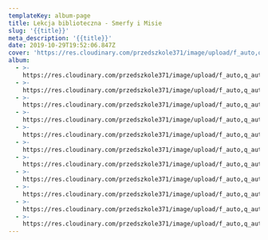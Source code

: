 ```yaml
---
templateKey: album-page
title: Lekcja biblioteczna - Smerfy i Misie
slug: '{{title}}'
meta_description: '{{title}}'
date: 2019-10-29T19:52:06.847Z
cover: 'https://res.cloudinary.com/przedszkole371/image/upload/f_auto,q_auto/c_fill,w_1200/v1573678659/Albumy%20zdj%C4%99%C4%87/2019/Lekcja%20biblioteczna/gxb3owgu3mlqspevqhmd.jpg'
album:
  - >-
    https://res.cloudinary.com/przedszkole371/image/upload/f_auto,q_auto/c_fill,w_1200/v1573678738/Albumy%20zdj%C4%99%C4%87/2019/Lekcja%20biblioteczna/oibhu7qh811xac5fje3v.jpg
  - >-
    https://res.cloudinary.com/przedszkole371/image/upload/f_auto,q_auto/c_fill,w_1200/v1573678724/Albumy%20zdj%C4%99%C4%87/2019/Lekcja%20biblioteczna/h5tpa3ccbfb8qdalh8te.jpg
  - >-
    https://res.cloudinary.com/przedszkole371/image/upload/f_auto,q_auto/c_fill,w_1200/v1573678697/Albumy%20zdj%C4%99%C4%87/2019/Lekcja%20biblioteczna/lsqutc1pupsluorsoee1.jpg
  - >-
    https://res.cloudinary.com/przedszkole371/image/upload/f_auto,q_auto/c_fill,w_1200/v1573678659/Albumy%20zdj%C4%99%C4%87/2019/Lekcja%20biblioteczna/gxb3owgu3mlqspevqhmd.jpg
  - >-
    https://res.cloudinary.com/przedszkole371/image/upload/f_auto,q_auto/c_fill,w_1200/v1573678659/Albumy%20zdj%C4%99%C4%87/2019/Lekcja%20biblioteczna/xx4j0znswpjxez7ejk9t.jpg
  - >-
    https://res.cloudinary.com/przedszkole371/image/upload/f_auto,q_auto/c_fill,w_1200/v1573678648/Albumy%20zdj%C4%99%C4%87/2019/Lekcja%20biblioteczna/qo79y9pkeeretn1dqtpa.jpg
  - >-
    https://res.cloudinary.com/przedszkole371/image/upload/f_auto,q_auto/c_fill,w_1200/v1573678643/Albumy%20zdj%C4%99%C4%87/2019/Lekcja%20biblioteczna/spqt1vi4cschyy0ylilc.jpg
  - >-
    https://res.cloudinary.com/przedszkole371/image/upload/f_auto,q_auto/c_fill,w_1200/v1573678626/Albumy%20zdj%C4%99%C4%87/2019/Lekcja%20biblioteczna/v8yjbogf469pngatere3.jpg
  - >-
    https://res.cloudinary.com/przedszkole371/image/upload/f_auto,q_auto/c_fill,w_1200/v1573678625/Albumy%20zdj%C4%99%C4%87/2019/Lekcja%20biblioteczna/wipwnqmfccwtw0r8nukl.jpg
  - >-
    https://res.cloudinary.com/przedszkole371/image/upload/f_auto,q_auto/c_fill,w_1200/v1573678624/Albumy%20zdj%C4%99%C4%87/2019/Lekcja%20biblioteczna/kvaibxspeixcdfus7htb.jpg
  - >-
    https://res.cloudinary.com/przedszkole371/image/upload/f_auto,q_auto/c_fill,w_1200/v1573678623/Albumy%20zdj%C4%99%C4%87/2019/Lekcja%20biblioteczna/pgpzvcfvlkgc2ekwkrzj.jpg
---
```


